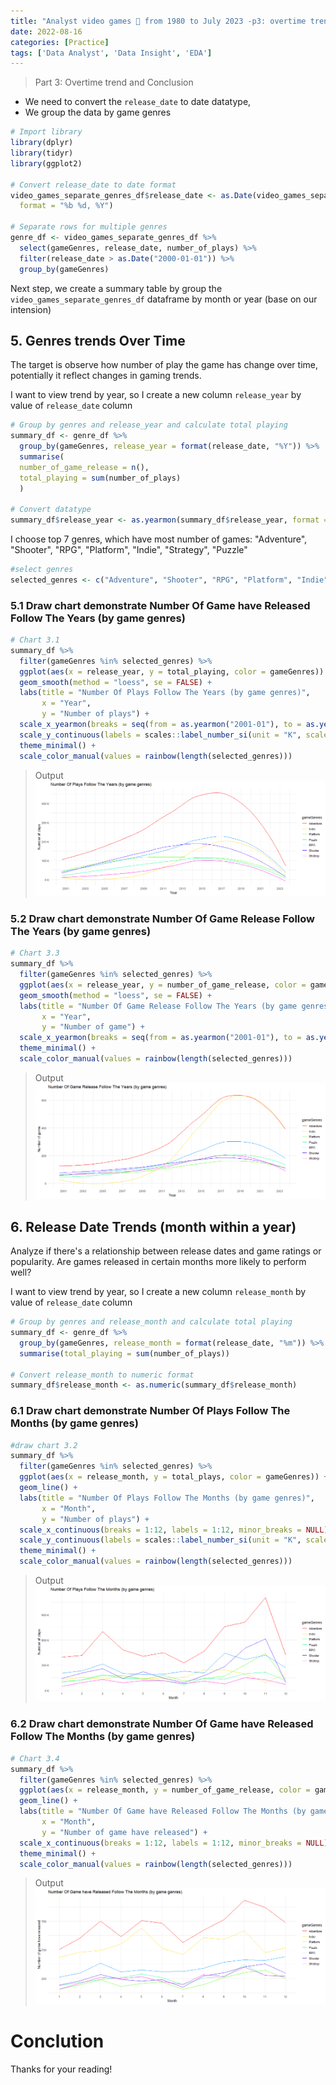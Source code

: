 ```yaml
---
title: "Analyst video games 👾 from 1980 to July 2023 -p3: overtime trend and Conclusion"
date: 2022-08-16
categories: [Practice]
tags: ['Data Analyst', 'Data Insight', 'EDA']
---
```

> Part 3: Overtime trend and Conclusion

- We need to convert the `release_date` to date datatype,
- We group the data by game genres

```R
# Import library
library(dplyr)
library(tidyr)
library(ggplot2)
  
# Convert release_date to date format
video_games_separate_genres_df$release_date <- as.Date(video_games_separate_genres_df$release_date, 
  format = "%b %d, %Y")

# Separate rows for multiple genres
genre_df <- video_games_separate_genres_df %>%  
  select(gameGenres, release_date, number_of_plays) %>%
  filter(release_date > as.Date("2000-01-01")) %>%
  group_by(gameGenres)
```

Next step, we create a summary table by group the `video_games_separate_genres_df` dataframe by month or year (base on our intension)
## 5. Genres trends Over Time
The target is observe how number of play the game has change over time, potentially it reflect changes in gaming trends.

I want to view trend by year, so I create a new column `release_year` by value of `release_date` column

```R
# Group by genres and release_year and calculate total playing
summary_df <- genre_df %>%
  group_by(gameGenres, release_year = format(release_date, "%Y")) %>%
  summarise(
  number_of_game_release = n(),
  total_playing = sum(number_of_plays)
  )

# Convert datatype
summary_df$release_year <- as.yearmon(summary_df$release_year, format = "%Y")
```

I choose top 7 genres, which have most number of games: "Adventure", "Shooter", "RPG", "Platform", "Indie", "Strategy", "Puzzle"

```R
#select genres
selected_genres <- c("Adventure", "Shooter", "RPG", "Platform", "Indie", "Strategy", "Puzzle")
```

### 5.1 Draw chart demonstrate Number Of Game have Released Follow The Years (by game genres)

```R
# Chart 3.1
summary_df %>% 
  filter(gameGenres %in% selected_genres) %>%
  ggplot(aes(x = release_year, y = total_playing, color = gameGenres)) +
  geom_smooth(method = "loess", se = FALSE) +
  labs(title = "Number Of Plays Follow The Years (by game genres)",
       x = "Year",
       y = "Number of plays") +
  scale_x_yearmon(breaks = seq(from = as.yearmon("2001-01"), to = as.yearmon("2023-01"), by = 2), format = "%Y") +
  scale_y_continuous(labels = scales::label_number_si(unit = "K", scale = 1e-3)) +
  theme_minimal() +
  scale_color_manual(values = rainbow(length(selected_genres)))
```

>Output
![image tooltip here](/assets/images/EDA1/Rplot_EDA1_3.1.png)

### 5.2 Draw chart demonstrate Number Of Game Release Follow The Years (by game genres)

```R
# Chart 3.3
summary_df %>% 
  filter(gameGenres %in% selected_genres) %>%
  ggplot(aes(x = release_year, y = number_of_game_release, color = gameGenres)) +
  geom_smooth(method = "loess", se = FALSE) +
  labs(title = "Number Of Game Release Follow The Years (by game genres)",
       x = "Year",
       y = "Number of game") +
  scale_x_yearmon(breaks = seq(from = as.yearmon("2001-01"), to = as.yearmon("2023-01"), by = 2), format = "%Y") +
  theme_minimal() +
  scale_color_manual(values = rainbow(length(selected_genres)))
```

>Output
![image tooltip here](/assets/images/EDA1/Rplot_EDA1_3.3.png)

## 6. Release Date Trends (month within a year)
Analyze if there's a relationship between release dates and game ratings or popularity. Are games released in certain months more likely to perform well?

I want to view trend by year, so I create a new column `release_month` by value of `release_date` column

```R
# Group by genres and release_month and calculate total playing
summary_df <- genre_df %>%
  group_by(gameGenres, release_month = format(release_date, "%m")) %>%
  summarise(total_playing = sum(number_of_plays))

# Convert release_month to numeric format
summary_df$release_month <- as.numeric(summary_df$release_month)
```

### 6.1 Draw chart demonstrate Number Of Plays Follow The Months (by game genres)

```R
#draw chart 3.2
summary_df %>% 
  filter(gameGenres %in% selected_genres) %>%
  ggplot(aes(x = release_month, y = total_plays, color = gameGenres)) +
  geom_line() +
  labs(title = "Number Of Plays Follow The Months (by game genres)",
       x = "Month",
       y = "Number of plays") +
  scale_x_continuous(breaks = 1:12, labels = 1:12, minor_breaks = NULL) +  
  scale_y_continuous(labels = scales::label_number_si(unit = "K", scale = 1e-3)) +
  theme_minimal() +
  scale_color_manual(values = rainbow(length(selected_genres)))
```
>Output
![image tooltip here](/assets/images/EDA1/Rplot_EDA1_3.2.png)

### 6.2 Draw chart demonstrate Number Of Game have Released Follow The Months (by game genres)

```R
# Chart 3.4
summary_df %>% 
  filter(gameGenres %in% selected_genres) %>%
  ggplot(aes(x = release_month, y = number_of_game_release, color = gameGenres)) +
  geom_line() +
  labs(title = "Number Of Game have Released Follow The Months (by game genres)",
       x = "Month",
       y = "Number of game have released") +
  scale_x_continuous(breaks = 1:12, labels = 1:12, minor_breaks = NULL) +  
  theme_minimal() +
  scale_color_manual(values = rainbow(length(selected_genres)))
```

>Output
![image tooltip here](/assets/images/EDA1/Rplot_EDA1_3.4.png)

# Conclution

Thanks for your reading!